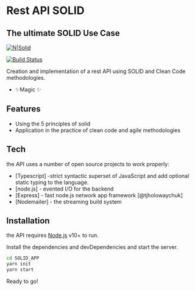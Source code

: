 # Rest API SOLID
## The ultimate SOLID Use Case

[![N|Solid](https://cldup.com/dTxpPi9lDf.thumb.png)](https://nodesource.com/products/nsolid)

[![Build Status](https://travis-ci.org/joemccann/dillinger.svg?branch=master)](https://travis-ci.org/joemccann/dillinger)

Creation and implementation of a rest API using SOLID and Clean Code methodologies.

- ✨Magic ✨

## Features

- Using the 5 principles of solid
- Application in the practice of clean code and agile methodologies

## Tech

the API uses a number of open source projects to work properly:

- [Typescript] -strict syntactic superset of JavaScript and add optional static typing to the language.
- [node.js] - evented I/O for the backend
- [Express] - fast node.js network app framework [@tjholowaychuk]
- [Nodemailer] - the streaming build system

## Installation

the API requires [Node.js](https://nodejs.org/) v10+ to run.

Install the dependencies and devDependencies and start the server.

```sh
cd SOLID_APP
yarn init
yarn start  
```

Ready to go!
